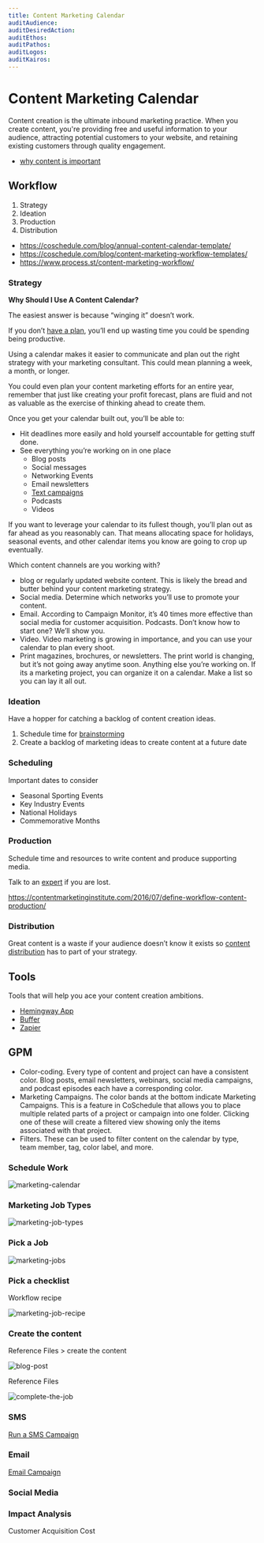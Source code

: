 ```yaml
---
title: Content Marketing Calendar
auditAudience:
auditDesiredAction:
auditEthos:
auditPathos:
auditLogos:
auditKairos:
---
```


# Content Marketing Calendar

Content creation is the ultimate inbound marketing practice. When you create content, you're providing free and useful information to your audience, attracting potential customers to your website, and retaining existing customers through quality engagement.

- [why content is important](https://blog.hubspot.com/marketing/content-creation)

## Workflow

1. Strategy
2. Ideation
3. Production
4. Distribution

- https://coschedule.com/blog/annual-content-calendar-template/
- https://coschedule.com/blog/content-marketing-workflow-templates/
- https://www.process.st/content-marketing-workflow/

### Strategy

**Why Should I Use A Content Calendar?**

The easiest answer is because “winging it” doesn’t work.

If you don’t [have a plan](../productivity/time-blocking/), you’ll end up wasting time you could be spending being productive.

Using a calendar makes it easier to communicate and plan out the right strategy with your marketing consultant. This could mean planning a week, a month, or longer.

You could even plan your content marketing efforts for an entire year, remember that just like creating your profit forecast, plans are fluid and not as valuable as the exercise of thinking ahead to create them.

Once you get your calendar built out, you’ll be able to:

- Hit deadlines more easily and hold yourself accountable for getting stuff done.
- See everything you’re working on in one place
  - Blog posts
  - Social messages
  - Networking Events
  - Email newsletters
  - [Text campaigns](./sms-for-marketing.md)
  - Podcasts
  - Videos

If you want to leverage your calendar to its fullest though, you’ll plan out as far ahead as you reasonably can. That means allocating space for holidays, seasonal events, and other calendar items you know are going to crop up eventually.

Which content channels are you working with?

- blog or regularly updated website content. This is likely the bread and butter behind your content marketing strategy.
- Social media. Determine which networks you’ll use to promote your content.
- Email. According to Campaign Monitor, it’s 40 times more effective than social media for customer acquisition.
  Podcasts. Don’t know how to start one? We’ll show you.
- Video. Video marketing is growing in importance, and you can use your calendar to plan every shoot.
- Print magazines, brochures, or newsletters. The print world is changing, but it’s not going away anytime soon.
  Anything else you’re working on. If its a marketing project, you can organize it on a calendar.
  Make a list so you can lay it all out.

### Ideation

Have a hopper for catching a backlog of content creation ideas.

1. Schedule time for [brainstorming](./https://www.ideou.com/pages/brainstorming)
2. Create a backlog of marketing ideas to create content at a future date

### Scheduling

Important dates to consider

- Seasonal Sporting Events
- Key Industry Events
- National Holidays
- Commemorative Months

### Production

Schedule time and resources to write content and produce supporting media.

Talk to an [expert](https://devilboyproductions.com/) if you are lost.

https://contentmarketinginstitute.com/2016/07/define-workflow-content-production/

### Distribution

Great content is a waste if your audience doesn’t know it exists so [content distribution](https://www.google.com/search?ei=LTk1XverEbnQmwWY5pKIAg&q=marketing+content+distribution&oq=marketing+content+distribution&gs_l=psy-ab.3..0j0i30l2j0i8i30l6j0i7i5i30.4395.7755..8258...2.2..0.237.1381.8j2j2......0....1..gws-wiz.......0i71j0i7i30j0i13j0i13i5i30j0i8i7i30j0i8i13i30._oBefxLOcDc&ved=0ahUKEwi39sz9-a_nAhU56KYKHRizBCEQ4dUDCAs&uact=5) has to part of your strategy.

## Tools

Tools that will help you ace your content creation ambitions.

- [Hemingway App](http://www.hemingwayapp.com/desktop.html)
- [Buffer](https://buffer.com/)
- [Zapier](https://zapier.com/learn/automate-apps-examples/social-media/)

## GPM

- Color-coding. Every type of content and project can have a consistent color. Blog posts, email newsletters, webinars, social media campaigns, and podcast episodes each have a corresponding color.
- Marketing Campaigns. The color bands at the bottom indicate Marketing Campaigns. This is a feature in CoSchedule that allows you to place multiple related parts of a project or campaign into one folder. Clicking one of these will create a filtered view showing only the items associated with that project.
- Filters. These can be used to filter content on the calendar by type, team member, tag, color label, and more.

### Schedule Work

![marketing-calendar](https://drive.google.com/uc?id=1vc16yjEso8x7vHoPCSnMV5T9soSk8SCk)

### Marketing Job Types

![marketing-job-types](https://drive.google.com/uc?id=1vo11ooTnf1JdGac2TH27mQ8wzkd26-gE)

### Pick a Job

![marketing-jobs](https://drive.google.com/uc?id=1vXpMyAyCXC5hr-66M92Xo2O4LMHMM7Ft)

### Pick a checklist

Workflow recipe

![marketing-job-recipe](https://drive.google.com/uc?id=1veWxrf1LNz1u3e5oJ8lwRmoS9K3noe3y)

### Create the content

Reference Files > create the content

![blog-post](https://drive.google.com/uc?id=1vW_q1wncVCvtYxDWHiuz9cPryPdQwHmZ)

Reference Files

![complete-the-job](https://drive.google.com/uc?id=1vamic5vemYYZsABivHq1vA1smkvhEMI2)

### SMS

[Run a SMS Campaign](http://docs.gensolve.com/help/gpm_uk/desktop/Videos/Reports/How_to_Run_a_Template_Merge_and_Send_Bulk_SMS.htm)

### Email

[Email Campaign](http://docs.gensolve.com/help/gpm_uk/desktop/Knowledge_Base/Letters_and_Templates/How_to_Create_Mailshots.htm)

### Social Media

### Impact Analysis

Customer Acquisition Cost
